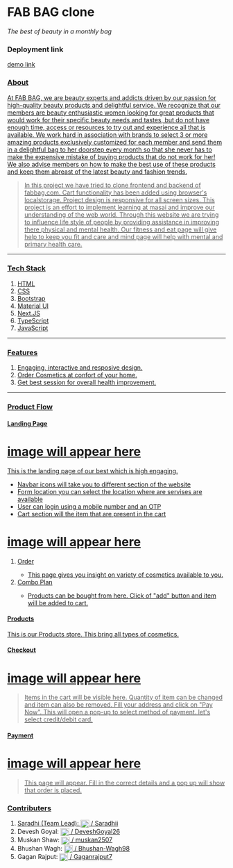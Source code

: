 <h1>FAB BAG clone</h1>

_The best of beauty in a monthly bag_
<!-- <hr> -->

<h3> Deployment link </h3>

<a href="https://www.google.com" target="_blank">demo link

<h3> About </h3>

At FAB BAG, we are beauty experts and addicts driven by our passion for high-quality beauty products and delightful service. We recognize that our members are beauty enthusiastic women looking for great products that would work for their specific beauty needs and tastes, but do not have enough time, access or resources to try out and experience all that is available. We work hard in association with brands to select 3 or more amazing products exclusively customized for each member and send them in a delightful bag to her doorstep every month so that she never has to make the expensive mistake of buying products that do not work for her! We also advise members on how to make the best use of these products and keep them abreast of the latest beauty and fashion trends.

> In this project we have tried to clone frontend and backend of fabbag.com. Cart functionality has been added using browser's localstorage. Project design is responsive for all screen sizes. This project is an effort to implement learning at masai and improve our understanding of the web world.  Through this website we are trying to influence life style of people by providing assistance in improving there physical and mental health. Our fitness and eat page will give help to keep you fit and care and mind page will help with mental and primary health care.

<hr>
<h3> Tech Stack </h3>
 
 
<ol>
 <li>HTML</li> 
 <li>CSS</li> 
 <li>Bootstrap</li> 
 <li>Material UI</li>
 <li>Next.JS</li>
 <li>TypeScript</li>
 <li>JavaScript</li> 
</ol>

 <hr>
 
 <h3>Features</h3>
 
 1. Engaging, interactive and resposive design.
 2. Order Cosmetics at confort of your home.
 3. Get best session for overall health improvement.

 <hr>
 
 <h3> Product Flow </h3>
 
 <h4> Landing Page <h4>

# image will appear here

  <p>This is the landing page of our best which is high engaging.</P>
  
  <ul>
   <li>Navbar icons will take you to different section of the website</li>
   <li>Form location you can select the location where are servises are available</li>
   <li>User can login using a mobile number and an OTP</li>
   <li>Cart section will the item that are present in the cart</li>
  </ul>
  
<!--   <h4> Cult </h4>
  
  This page provided you with cult coupons and personalised training
  
  <h4> Live  </h4>
  
  From here you can access live sessions with professional trainers. A variety of books have been provided here for better understanding of your body and mind.
  
  <h4> Mind </h4>
  
  This section takes care of your mind. Form here you can book session with professional psychiatrist
  
  <h4> Eat </h4> -->
  
# image will appear here  
  <ol>
   <li>Order</li>
    <ul>
     <li>This page gives you insight on variety of cosmetics available to you.</li>
    </ul>
   <li>Combo Plan</li>
    <ul>
     <li>Products can be bought from here. Click of "add" button and item will be added to cart.</li>
    </ul>
  </ol>
  
  <h4> Products </h4>
  
  This is our Products store. This bring all types of cosmetics.
  
  <h4> Checkout </h4>
  
# image will appear here
  
  > Items in the cart will be visible here. Quantity of item can be changed and item can also be removed. Fill your address and click on "Pay Now". This will open a pop-up to select method of payment. let's select credit/debit card. 
  
  
  <h4> Payment </h4>
  
# image will appear here

  > This page will appear. Fill in the correct details and a pop up will show that order is placed. 
  
  
 <h3>Contributers </h3>
 <ol>
  
  <li>Saradhi (Team Lead): <a href="https://github.com/Saradhii"> <img align="center" src="https://raw.githubusercontent.com/rahuldkjain/github-profile-readme-generator/master/src/images/icons/Social/github.svg" alt="https://github.com/" height="18" width="20" /> / Saradhii </a> </li>
  
  <li>Devesh Goyal: <a href="https://github.com/DeveshGoyal26"> <img align="center" src="https://raw.githubusercontent.com/rahuldkjain/github-profile-readme-generator/master/src/images/icons/Social/github.svg" alt="https://github.com/" height="18" width="20" /> / DeveshGoyal26 </a></li>
   
  <li>Muskan Shaw: <a href="https://github.com/muskan2507"> <img align="center" src="https://raw.githubusercontent.com/rahuldkjain/github-profile-readme-generator/master/src/images/icons/Social/github.svg" alt="https://github.com/" height="18" width="20" /> / muskan2507 </a> </li>
   
  <li>Bhushan Wagh: <a href="https://github.com/Bhushan-Wagh98"> <img align="center" src="https://raw.githubusercontent.com/rahuldkjain/github-profile-readme-generator/master/src/images/icons/Social/github.svg" alt="https://github.com/" height="18" width="20" /> / Bhushan-Wagh98 </a> </li>
   
  <li>Gagan Rajput: <a href="https://github.com/Gaganrajput7"> <img align="center" src="https://raw.githubusercontent.com/rahuldkjain/github-profile-readme-generator/master/src/images/icons/Social/github.svg" alt="https://github.com/" height="18" width="20" /> / Gaganrajput7 </a> </li>

 </ol>

